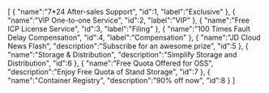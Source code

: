 [
	{
		"name":"7*24 After-sales Support",
		"id":1,
		"label":"Exclusive"
	},
	{
		"name":"VIP One-to-one Service",
		"id":2,
		"label":"VIP"
	},
	{
		"name":"Free ICP License Service",
		"id":3,
		"label":"Filing"
	},
	{
		"name":"100 Times Fault Delay Compensation",
		"id":4,
		"label":"Compensation"
	},
	{
		"name":"JD Cloud News Flash",
		"description":"Subscribe for an awesome prize",
		"id":5
	},
	{
		"name":"Storage & Distribution",
		"description":"Simplify Storage and Distribution",
		"id":6
	},
	{
		"name":"Free Quota Offered for OSS",
		"description":"Enjoy Free Quota of Stand Storage",
		"id":7
	},
	{
		"name":"Container Registry",
		"description":"90% off now",
		"id":8
	}
]
